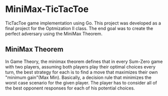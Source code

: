 # MiniMax-TicTacToe
TicTacToe game implementation using Go. This project was developed as a final project for the Optmization II class. The end goal was to create the perfect adversary using the MiniMax Theorem.

## MiniMax Theorem
In Game Theory, the minimax theorem defines that in every Sum-Zero game with two players, assuming both players play their optimal choices every turn, the best strategy for each is to find a move that maximizes their own "minimum gain"(Max Min). Basically, a decision rule that minimizes the worst case scenario for the given player. The player has to consider all of the best opponent responses for each of his potential choices.

